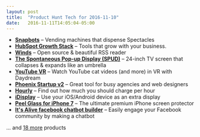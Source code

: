 ```yaml
---
layout: post
title:  "Product Hunt Tech for 2016-11-10"
date:   2016-11-11T14:05:04-05:00
---
```


* **[Snapbots](https://www.producthunt.com/posts/snapbots?utm_campaign=producthunt-api&utm_medium=api&utm_source=Application%3A+Daily+Digest+RSS+%28ID%3A+3202%29)** – Vending machines that dispense Spectacles
* **[HubSpot Growth Stack](https://www.producthunt.com/posts/hubspot-growth-stack?utm_campaign=producthunt-api&utm_medium=api&utm_source=Application%3A+Daily+Digest+RSS+%28ID%3A+3202%29)** – Tools that grow with your business.
* **[Winds](https://www.producthunt.com/posts/winds-2?utm_campaign=producthunt-api&utm_medium=api&utm_source=Application%3A+Daily+Digest+RSS+%28ID%3A+3202%29)** – Open source & beautiful RSS reader
* **[The Spontaneous Pop-up Display (SPUD)](https://www.producthunt.com/posts/the-spontaneous-pop-up-display-spud?utm_campaign=producthunt-api&utm_medium=api&utm_source=Application%3A+Daily+Digest+RSS+%28ID%3A+3202%29)** – 24-inch TV screen that collapses & expands like an umbrella
* **[YouTube VR](https://www.producthunt.com/posts/youtube-vr?utm_campaign=producthunt-api&utm_medium=api&utm_source=Application%3A+Daily+Digest+RSS+%28ID%3A+3202%29)** – Watch YouTube cat videos (and more) in VR with Daydream
* **[Phoenix Startup v2](https://www.producthunt.com/posts/phoenix-startup-v2?utm_campaign=producthunt-api&utm_medium=api&utm_source=Application%3A+Daily+Digest+RSS+%28ID%3A+3202%29)** – Great tool for busy agencies and web designers
* **[Hourly](https://www.producthunt.com/posts/hourly?utm_campaign=producthunt-api&utm_medium=api&utm_source=Application%3A+Daily+Digest+RSS+%28ID%3A+3202%29)** – Find out how much you should charge per hour
* **[iDisplay](https://www.producthunt.com/posts/idisplay-2?utm_campaign=producthunt-api&utm_medium=api&utm_source=Application%3A+Daily+Digest+RSS+%28ID%3A+3202%29)** – Use your iOS/Android device as an extra display
* **[Peel Glass for iPhone 7](https://www.producthunt.com/posts/peel-glass-for-iphone-7?utm_campaign=producthunt-api&utm_medium=api&utm_source=Application%3A+Daily+Digest+RSS+%28ID%3A+3202%29)** – The ultimate premium iPhone screen protector
* **[It's Alive facebook chatbot builder](https://www.producthunt.com/posts/it-s-alive-facebook-chatbot-builder?utm_campaign=producthunt-api&utm_medium=api&utm_source=Application%3A+Daily+Digest+RSS+%28ID%3A+3202%29)** – Easily engage your Facebook community by making a chatbot

… and [18 more](https://www.producthunt.com/tech) products